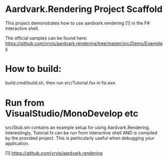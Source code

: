 # Aardvark.Rendering Project Scaffold
This project demonstrates how to use aardvark.rendering [1] in the F# interactive shell. 

The official samples can be found here: https://github.com/vrvis/aardvark.rendering/tree/master/src/Demo/Examples

# How to build:
build.cmd/build.sh, then run src/Tutorial.fsx in fsi.exe.

# Run from VisualStudio/MonoDevelop etc
src/Stub.sln contains an example setup for using Aardvark.Rendering. 
Interestingly, Tutorial.fs can be run from interactive shell AND is compiled by the provided project.
This is particularly useful when debugging your application.

 [1] https://github.com/vrvis/aardvark.rendering
